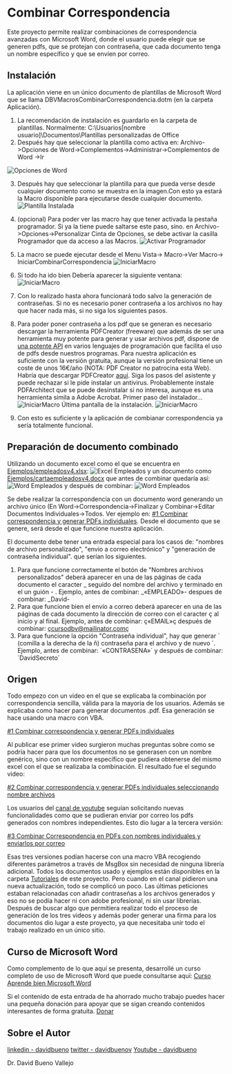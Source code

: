 # Combinar Correspondencia
 Este proyecto permite realizar combinaciones de correspondencia avanzadas con Microsoft Word, donde el usuario puede elegir que se generen pdfs, que se protejan con contraseña, que cada documento tenga un nombre específico y que se envíen por correo.
 
## Instalación
La aplicación viene en un único documento de plantillas de Microsoft Word que se llama DBVMacrosCombinarCorrespondencia.dotm (en la carpeta Aplicación). 
1. La recomendación de instalación es guardarlo en la carpeta de plantillas. Normalmente: C:\Usuarios\[nombre usuario]\Documentos\Plantillas personalizadas de Office
2. Después hay que seleccionar la plantilla como activa en: Archivo->Opciones de Word->Complementos->Administrar->Complementos de Word ->Ir

![Opciones de Word](Imagenes/OpcionesdeWord.jpg)

3. Después hay que seleccionar la plantilla para que pueda verse desde cualquier documento como se muestra en la imagen.Con esto ya estará la Macro disponible para ejecutarse desde cualquier documento.
![Plantilla Instalada](Imagenes/PlantillasInicio.jpg)
 
 4. (opcional) Para poder ver las macro hay que tener activada la pestaña programador. Si ya la tiene puede saltarse este paso, sino. en Archivo->Opciones->Personalizar Cinta de Opciones, se debe activar la casilla Programador que da acceso a las Macros.
  ![Activar Programador](Imagenes/ActivarProgramador.jpg)
 5. La macro se puede ejecutar desde el Menu Vista-> Macro->Ver Macro-> IniciarCombinarCorrespondencia
 ![IniciarMacro](Imagenes/IniciarMacro.jpg)
 6. Si todo ha ido bien Debería aparecer la siguiente ventana:
 ![IniciarMacro](Imagenes/FormularioCombinar.jpg)
 7. Con lo realizado hasta ahora funcionará todo salvo la generación de contraseñas. Si no es necesario poner contraseña a los archivos no hay que hacer nada más, si no siga los siguientes pasos.
 8. Para poder poner contraseña a los pdf que se generan es necesario descargar la herramienta PDFCreator (freeware) que además de ser una herramienta muy potente para generar y usar archivos pdf, dispone de [una potente API](https://docs.pdfforge.org/pdfcreator/en/pdfcreator/com-interface/) en varios lenguajes de programación que facilita el uso de pdfs desde nuestros programas. Para nuestra aplicación es suficiente con la versión gratuita, aunque la versión profesional tiene un coste de unos 16€/año (NOTA: PDF Creator no patrocina esta Web). Habría que descargar PDFCreator [aquí](https://www.pdfforge.org/pdfcreator/download).  Siga los pasos del asistente y puede rechazar si le pide instalar un antivirus. Probablemente instale PDFArchitect que se puede desinstalar si no interesa, aunque es una herramienta simila a Adobe Acrobat.
 Primer paso del instalador...
 ![IniciarMacro](Imagenes/PDFCreator1.jpg)
 Última pantalla de la instalación.
 ![IniciarMacro](Imagenes/PDFCreator2.jpg)
 9. Con esto es suficiente y la aplicación de combianar correspondencia ya sería totalmente funcional.
 
 ## Preparación de documento combinado
 Utilizando un documento excel como el que se encuentra en [Ejemplos/empleadosv4.xlsx](Ejemplos/empleadosv4.xlsx):
 ![Excel Empleados](Imagenes/excel1.jpg)
 y un documento como [Ejemplos/cartaempleadosv4.docx](Ejemplos/cartaempleadosv4.docx) que antes de combinar quedaría así:
  ![Word Empleados](Imagenes/word1.jpg)
  y después de combinar:
   ![Word Empleados](Imagenes/word2.jpg)
 
 
 Se debe realizar la correspondencia con un documento word generando un archivo único (En Word->Correspondencia->Finalizar y Combinar->Editar Documentos Individuales->Todos. Ver ejemplo en: [#1 Combinar correspondencia y generar PDFs individuales](https://youtu.be/PJYR6Cc9ovU). Desde el documento que se genere, será desde el que funcione nuestra aplicación.
 
 El documento debe tener una entrada especial para los casos de: "nombres de archivo personalizado", "envio a correo electrónico" y "generación de contraseña individual". que serían los siguientes.
 1. Para que funcione correctamente el botón de "Nombres archivos personalizados"  deberá aparecer en una de las páginas de cada documento el caracter _ seguido del nombre del archivo y terminado en el un guión - . Ejemplo, antes de combinar: _«EMPLEADO»- despues de combinar: _David-
 2. Para que funcione bien el envío a correo deberá aparecer en una de las páginas de cada documento la dirección de correo con el caracter ç al inicio y al final. Ejemplo, antes de combinar: ç«EMAIL»ç después de combinar: çcursodbv@mailinator.comç
 3. Para que funcione la opción "Contraseña individual", hay que generar ´ (comilla a la derecha de la ñ)  contraseña para el archivo y de nuevo ´. Ejemplo, antes de combinar: ´«CONTRASENA»´  y después de combinar: ´DavidSecreto´
 
## Origen
Todo empezo con un video en el que se explicaba la combinación por correspondencia sencilla, válida para la mayoría de los usuarios. Además se explicaba como hacer para generar documentos .pdf. Esa generación se hace usando una macro con VBA. 


 [#1 Combinar correspondencia y generar PDFs individuales](https://youtu.be/PJYR6Cc9ovU)

Al publicar ese primer video surgieron muchas preguntas sobre como se podría hacer para que los documentos no se generasen con un nombre genérico, sino con un nombre específico que pudiera obtenerse del mismo excel con el que se realizaba la combinación. El resultado fue el segundo video:

 [#2 Combinar correspondencia y generar PDFs individuales seleccionando nombre archivos](https://youtu.be/Lu64q5-2ABA)

Los usuarios del [canal de youtube](https://www.youtube.com/c/DavidBuenoVallejo) seguían solicitando nuevas funcionalidades como que se pudieran enviar por correo los pdfs generados con nombres independientes. Esto dio lugar a la tercera versión:

 [#3 Combinar Correspondencia en PDFs con nombres individuales y enviarlos por correo](https://youtu.be/OaHKKyT0ke0)

Esas tres versiones podían hacerse con una macro VBA recogiendo diferentes parámetros a través de MsgBox sin necesidad de ninguna librería adicional. Todos los documentos usado y ejemplos están disponibles en la carpeta [Tutoriales](Tutoriales) de este proyecto. Pero cuando en el canal pidieron una nueva actualización, todo se complicó un poco. Las últimas peticiones estaban relacionadas con añadir contraseñas a los archivos generados y eso no se podía hacer ni con adobe profesional, ni sin usar librerías. Después de buscar algo que permitiera realizar todo el proceso de generación de los tres videos y además poder generar una firma para los documentos dio lugar a este proyecto, ya que necesitaba unir todo el trabajo realizado en un único sitio. 

## Curso de Microsoft Word

Como complemento de lo que aquí se presenta, desarrollé un curso completo de uso de Microsoft Word que puede consultarse aquí: [Curso Aprende bien Microsoft Word](https://www.udemy.com/course/aprendemicrosoftword/?referralCode=53B4CF7B7C08F59F4EBA)


 Si el contenido de esta entrada de ha ahorrado mucho trabajo puedes hacer una pequeña donación para apoyar que se sigan creando contenidos interesantes de forma gratuita. [Donar](https://www.paypal.com/donate?hosted_button_id=J5DXQN5VCBTVE)
 
 ## Sobre el Autor
  [linkedin - davidbueno](https://www.linkedin.com/in/davidbueno/)
  [twitter - davidbuenov](https://twitter.com/davidbuenov)
  [Youtube - davidbueno ](https://www.youtube.com/davidbueno)
  
  Dr. David Bueno Vallejo
 
 
